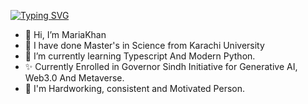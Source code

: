 [![Typing SVG](https://readme-typing-svg.demolab.com?font=Fira+Code&pause=1000&color=F73692&center=true&random=false&width=435&lines=Hi%2C+I'm++Maria+Khan;Always+Learning+New+Things;Passionate+to+become+a+Successful+Developer;Currently+Learning+Advanced+Programming+)](https://git.io/typing-svg)


- 👋 Hi, I’m MariaKhan
- 🌸 I have done Master's in Science from Karachi University
- 🌱 I’m currently learning Typescript And Modern Python.
- ✨ Currently Enrolled in Governor Sindh Initiative for Generative AI, Web3.0 And Metaverse.
- 🌼 I'm Hardworking, consistent and Motivated Person.


<!---
MariaKhan10/MariaKhan10 is a ✨ special ✨ repository because its `README.md` (this file) appears on your GitHub profile.
You can click the Preview link to take a look at your changes.
--->
